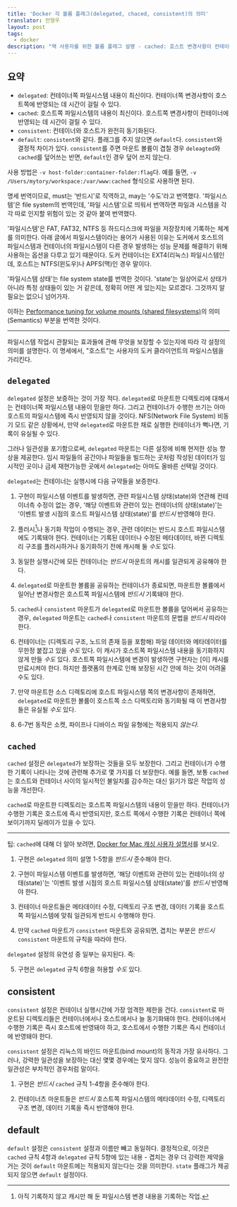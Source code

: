 ```yaml
---
title: 'Docker 각 볼륨 플래그(delegated, chaced, consistent)의 의미'
translator: 안형우
layout: post
tags:
  - docker
description: "맥 사용자를 위한 볼륨 플래그 설명 - cached: 호스트 변경사항이 컨테이너에 바로 반영 안 될 수도 있다. delegated: 컨테이너 변경사항이 호스트에 바로 반영 안 될 수도 있다."
---
```


## 요약

- `delegated`: 컨테이너쪽 파일시스템 내용이 최신이다. 컨테이너쪽 변경사항이 호스트쪽에 반영되는 데 시간이 걸릴 수 있다.
- `cached`: 호스트쪽 파일시스템의 내용이 최신이다. 호스트쪽 변경사항이 컨테이너에 반영되는 데 시간이 걸릴 수 있다.
- `consistent`: 컨테이너와 호스트가 완전히 동기화된다.
- `default`: `consistent`와 같다. 플래그를 주지 않으면 `default`다. `consistent`와 결정적 차이가 있다. `consistent`를 주면 마운트 볼륨이 겹칠 경우 `deleagted`와 `cached`를 덮어쓰는 반면, `default`인 경우 덮어 쓰지 않는다.

사용 방법은 `-v host-folder:container-folder:flag`다. 예를 들면, `-v /Users/mytory/workspace:/var/www:cached` 형식으로 사용하면 된다.

명세 번역이므로, must는 '반드시'로 직역하고, may는 '수도'라고 번역했다. '파일시스템'은 file system의 번역인데, '파일 시스템'으로 띄워서 번역하면 파일과 시스템을 각각 따로 인지할 위험이 있는 것 같아 붙여 번역했다. 

'파일시스템'은 FAT, FAT32, NTFS 등 하드디스크에 파일을 저장장치에 기록하는 체계를 의미한다. 아래 글에서 파일시스템이라는 용어가 사용된 이유는 도커에서 호스트의 파일시스템과 컨테이너의 파일시스템이 다른 경우 발생하는 성능 문제를 해결하기 위해 사용하는 옵션을 다루고 있기 때문이다. 도커 컨테이너는 EXT4(리눅스) 파일시스템인데, 호스트는 NTFS(윈도우)나 APFS(맥)인 경우 말이다.

'파일시스템 상태'는 file system state를 번역한 것이다. 'state'는 일상어로서 상태가 아니라 특정 상태들이 있는 거 같은데, 정확히 어떤 게 있는지는 모르겠다. 그것까지 알 필요는 없으니 넘어가자. 

이하는 [Performance tuning for volume mounts (shared filesystems)](https://docs.docker.com/docker-for-mac/osxfs-caching/)의 의미(Semantics) 부분을 번역한 것이다.

----

파일시스템 작업시 관찰되는 효과들에 관해 무엇을 보장할 수 있는지에 따라 각 설정의 의미를 설명한다. 이 명세에서, "호스트"는 사용자의 도커 클라이언트의 파일시스템을 가리킨다.

## `delegated`

`delegated` 설정은 보증하는 것이 가장 적다. `delegated`로 마운트한 디렉토리에 대해서는 컨테이너쪽 파일시스템 내용이 믿을만 하다. 그리고 컨테이너가 수행한 쓰기는 아마 호스트의 파일시스템에 즉시 반영되지 않을 것이다. NFS(Network File System) 비동기 모드 같은 상황에서, 만약 `delegated`로 마운트한 채로 실행한 컨테이너가 뻑나면, 기록이 유실될 수 있다.

그러나 일관성을 포기함으로써, `delegated` 마운트는 다른 설정에 비해 현저한 성능 향상을 제공한다. 임시 파일들의 공간이나 파일들을 빌드하는 곳처럼 작성된 데이터가 임시적인 곳이나 금세 재현가능한 곳에서 `delegated`는 아마도 올바른 선택일 것이다.

`delegated`는 컨테이너는 실행시에 다음 규약들을 보증한다. 

1. 구현이 파일시스템 이벤트를 발생하면, 관련 파일시스템 상태(state)와 연관해 컨테이너측 수정이 없는 경우, '해당 이벤트와 관련이 있는 컨테이너의 상태(state)'는 '이벤트 발생 시점의 호스트 파일시스템 상태(state)'를 *반드시* 반영해야 한다.

2. 플러시[^flush]나 동기화 작업이 수행되는 경우, 관련 데이터는 반드시 호스트 파일시스템에도 기록돼야 한다. 컨테이너는 기록된 데이터나 수정된 메타데이터, 바뀐 디렉토리 구조를 플러시하거나 동기화하기 전에 캐시해 둘 *수도* 있다.

[^flush]: 아직 기록하지 않고 캐시만 해 둔 파일시스템 변경 내용을 기록하는 작업.

3. 동일한 실행시간에 모든 컨테이너는 *반드시* 마운트의 캐시를 일관되게 공유해야 한다.

4. `delegated`로 마운트한 볼륨을 공유하는 컨테이너가 종료되면, 마운트한 볼륨에서 일어난 변경사항은 호스트쪽 파일시스템에 *반드시* 기록돼야 한다.

5. `cached`나 `consistent` 마운트가 `delegated`로 마운트한 볼륨을 덮어써서 공유하는 경우, `delegated` 마운트는 `cached`나 `consistent` 마운트의 문법을 *반드시* 따라야 한다.

6. 컨테이너는 (디렉토리 구조, 노드의 존재 등을 포함해) 파일 데이터와 메타데이터를 무한정 붙잡고 있을 *수도* 있다. 이 캐시가 호스트쪽 파일시스템 내용을 동기화하지 않게 만들 *수도* 있다. 호스트쪽 파일시스템에 변경이 발생하면 구현자는 [이] 캐시를 만료시켜야 한다. 하지만 플랫폼의 한계로 인해 보장된 시간 안에 하는 것이 어려울 수도 있다.

7. 만약 마운트한 소스 디렉토리에 호스트 파일시스템 쪽의 변경사항이 존재하면, `delegated`로 마운트한 볼륨이 호스트쪽 소스 디렉토리와 동기화될 때 이 변경사항들은 유실될 *수도* 있다.

8. 6-7번 동작은 소켓, 파이프나 디바이스 파일 유형에는 적용되지 *않는다*.


## `cached`

`cached` 설정은 `delegated`가 보장하는 것들을 모두 보장한다. 그리고 컨테이너가 수행한 기록이 나타나는 것에 관련해 추가로 몇 가지를 더 보장한다. 예를 들면, 보통 `cached`는 호스트와 컨테이너 사이의 일시적인 불일치를 감수하는 대신 읽기가 많은 작업의 성능을 개선한다.

`cached`로 마운트한 디렉토리는 호스트쪽 파일시스템의 내용이 믿을만 하다. 컨테이너가 수행한 기록은 호스트에 즉시 반영되지만, 호스트 쪽에서 수행한 기록은 컨테이너 쪽에 보이기까지 딜레이가 있을 수 있다.

---

팁: `cached`에 대해 더 알아 보려면, [Docker for Mac 캐싱 사용자 설명서](https://blog.docker.com/2017/05/user-guided-caching-in-docker-for-mac/)를 보시오.

1. 구현은 `delegated` 의미 설명 1-5항을 *반드시* 준수해야 한다.

2. 구현이 파일시스템 이벤트를 발생하면, '해당 이벤트와 관련이 있는 컨테이너의 상태(state)'는 '이벤트 발생 시점의 호스트 파일시스템 상태(state)'를 *반드시* 반영해야 한다.

3. 컨테이너 마운트들은 메타데이터 수정, 디렉토리 구조 변경, 데이터 기록을 호스트쪽 파일시스템에 맞춰 일관되게 반드시 수행해야 한다. 

4. 만약 `cached` 마운트가 `consistent` 마운트와 공유되면, 겹치는 부분은 *반드시* `consistent` 마운트의 규칙을 따라야 한다.
  
  `delegated` 설정의 유연성 중 일부는 유지된다. 즉:

5. 구현은 `delegated` 규칙 6항을 허용할 *수도* 있다.


## consistent

`consistent` 설정은 컨테이너 실행시간에 가장 엄격한 제한을 건다. `consistent`로 마운트된 디렉토리들은 컨테이너에서나 호스트에서나 늘 동기화돼야 한다. 컨테이너에서 수행한 기록은 즉시 호스트에 반영돼야 하고, 호스트에서 수행한 기록은 즉시 컨테이너에 반영돼야 한다.

`consistent` 설정은 리눅스의 바인드 마운트(bind mount)의 동작과 가장 유사하다. 그러나, 강력한 일관성을 보장하는 대신 몇몇 경우에는 맞지 않다. 성능이 중요하고 완전한 일관성은 부차적인 경우처럼 말이다.

1. 구현은 *반드시* `cached` 규칙 1-4항을 준수해야 한다.

2. 컨테이너츠 마운트들은 *반드시* 호스트쪽 파일시스템의 메타데이터 수정, 디렉토리 구조 변경, 데이터 기록을 즉시 반영해야 한다.


## default

`default` 설정은 `consistent` 설정과 이름만 빼고 동일하다. 결정적으로, 이것은 `cached` 규칙 4항과 `delegated` 규칙 5항에 있는 내용 - 겹치는 경우 더 강력한 제약을 거는 것이 `default` 마운트에는 적용되지 않는다는 것을 의미한다. `state` 플래그가 제공되지 않으면 `default` 설정이다.